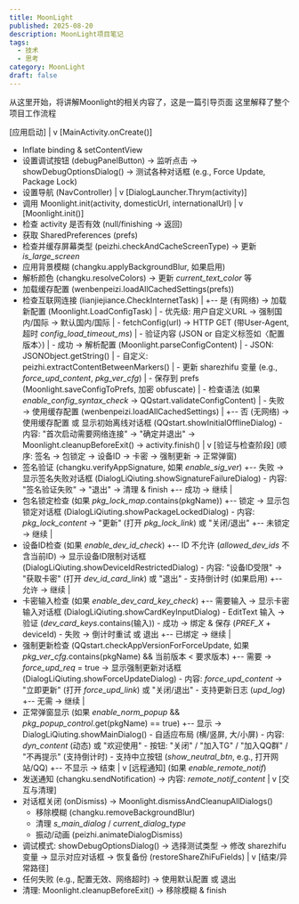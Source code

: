 ```yaml
---
title: MoonLight
published: 2025-08-20
description: MoonLight项目笔记
tags:
  - 技术
  - 思考
category: MoonLight
draft: false
---
```

从这里开始，将讲解Moonlight的相关内容了，这是一篇引导页面
这里解释了整个项目工作流程

[应用启动]
  |
  v
[MainActivity.onCreate()]
  - Inflate binding & setContentView
  - 设置调试按钮 (debugPanelButton) → 监听点击 → showDebugOptionsDialog() → 测试各种对话框 (e.g., Force Update, Package Lock)
  - 设置导航 (NavController)
  |
  v
[DialogLauncher.Thrym(activity)]
  - 调用 Moonlight.init(activity, domesticUrl, internationalUrl)
  |
  v
[Moonlight.init()]
  - 检查 activity 是否有效 (null/finishing → 返回)
  - 获取 SharedPreferences (prefs)
  - 检查并缓存屏幕类型 (peizhi.checkAndCacheScreenType) → 更新 _is_large_screen_
  - 应用背景模糊 (changku.applyBackgroundBlur, 如果启用)
  - 解析颜色 (changku.resolveColors) → 更新 _current_text_color_ 等
  - 加载缓存配置 (wenbenpeizi.loadAllCachedSettings(prefs))
  - 检查互联网连接 (lianjiejiance.CheckInternetTask)
    |
    +-- 是 (有网络) → 加载新配置 (Moonlight.LoadConfigTask)
    |     - 优先级: 用户自定义URL → 强制国内/国际 → 默认国内/国际
    |     - fetchConfig(url) → HTTP GET (带User-Agent, 超时 _config_load_timeout_ms_)
    |     - 验证内容 (JSON or 自定义标签如〈配置版本〉)
    |     - 成功 → 解析配置 (Moonlight.parseConfigContent)
    |         - JSON: JSONObject.getString()
    |         - 自定义: peizhi.extractContentBetweenMarkers()
    |         - 更新 sharezhifu 变量 (e.g., _force_upd_content_, _pkg_ver_cfg_)
    |         - 保存到 prefs (Moonlight.saveConfigToPrefs, 加密 obfuscate)
    |         - 检查语法 (如果 _enable_config_syntax_check_ → QQstart.validateConfigContent)
    |     - 失败 → 使用缓存配置 (wenbenpeizi.loadAllCachedSettings)
    |
    +-- 否 (无网络) → 使用缓存配置 或 显示初始离线对话框 (QQstart.showInitialOfflineDialog)
          - 内容: "首次启动需要网络连接" → "确定并退出" → Moonlight.cleanupBeforeExit() → activity.finish()
  |
  v
[验证与检查阶段] (顺序: 签名 → 包锁定 → 设备ID → 卡密 → 强制更新 → 正常弹窗)
  - 签名验证 (changku.verifyAppSignature, 如果 _enable_sig_ver_)
    +-- 失败 → 显示签名失败对话框 (DialogLiQiuting.showSignatureFailureDialog)
          - 内容: "签名验证失败" → "退出" → 清理 & finish
    +-- 成功 → 继续
  |
  - 包名锁定检查 (如果 _pkg_lock_map_.contains(pkgName))
    +-- 锁定 → 显示包锁定对话框 (DialogLiQiuting.showPackageLockedDialog)
          - 内容: _pkg_lock_content_ → "更新" (打开 _pkg_lock_link_) 或 "关闭/退出"
    +-- 未锁定 → 继续
  |
  - 设备ID检查 (如果 _enable_dev_id_check_)
    +-- ID 不允许 (_allowed_dev_ids_ 不含当前ID) → 显示设备ID限制对话框 (DialogLiQiuting.showDeviceIdRestrictedDialog)
          - 内容: "设备ID受限" → "获取卡密" (打开 _dev_id_card_link_) 或 "退出"
          - 支持倒计时 (如果启用)
    +-- 允许 → 继续
  |
  - 卡密输入检查 (如果 _enable_dev_card_key_check_)
    +-- 需要输入 → 显示卡密输入对话框 (DialogLiQiuting.showCardKeyInputDialog)
          - EditText 输入 → 验证 (_dev_card_keys_.contains(输入))
          - 成功 → 绑定 & 保存 (_PREF_X_ + deviceId)
          - 失败 → 倒计时重试 或 退出
    +-- 已绑定 → 继续
  |
  - 强制更新检查 (QQstart.checkAppVersionForForceUpdate, 如果 _pkg_ver_cfg_.contains(pkgName) && 当前版本 < 要求版本)
    +-- 需要 → _force_upd_req_ = true → 显示强制更新对话框 (DialogLiQiuting.showForceUpdateDialog)
          - 内容: _force_upd_content_ → "立即更新" (打开 _force_upd_link_) 或 "关闭/退出"
          - 支持更新日志 (_upd_log_)
    +-- 无需 → 继续
  |
  - 正常弹窗显示 (如果 _enable_norm_popup_ && _pkg_popup_control_.get(pkgName) == true)
    +-- 显示 → DialogLiQiuting.showMainDialog()
          - 自适应布局 (横/竖屏, 大/小屏)
          - 内容: _dyn_content_ (动态) 或 "欢迎使用"
          - 按钮: "关闭" / "加入TG" / "加入QQ群" / "不再提示" (支持倒计时)
          - 支持中立按钮 (_show_neutral_btn_, e.g., 打开网站/QQ)
    +-- 不显示 → 结束
  |
  v
[远程通知] (如果 _enable_remote_notif_)
  - 发送通知 (changku.sendNotification) → 内容: _remote_notif_content_
  |
  v
[交互与清理]
  - 对话框关闭 (onDismiss) → Moonlight.dismissAndCleanupAllDialogs()
    - 移除模糊 (changku.removeBackgroundBlur)
    - 清理 _s_main_dialog_ / _current_dialog_type_
    - 振动/动画 (peizhi.animateDialogDismiss)
  - 调试模式: showDebugOptionsDialog() → 选择测试类型 → 修改 sharezhifu 变量 → 显示对应对话框 → 恢复备份 (restoreShareZhiFuFields)
  |
  v
[结束/异常路径]
  - 任何失败 (e.g., 配置无效、网络超时) → 使用默认配置 或 退出
  - 清理: Moonlight.cleanupBeforeExit() → 移除模糊 & finish